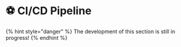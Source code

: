 # ⚽ CI/CD Pipeline

{% hint style="danger" %}
The development of this section is still in progress!
{% endhint %}
